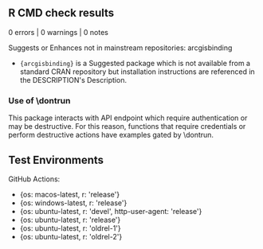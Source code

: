 ## R CMD check results

0 errors | 0 warnings | 0 notes

Suggests or Enhances not in mainstream repositories:
  arcgisbinding

- `{arcgisbinding}` is a Suggested package which is not available from a standard CRAN
repository but installation instructions are referenced in the DESCRIPTION's Description.

### Use of \dontrun

This package interacts with API endpoint which require authentication or may be destructive. 
For this reason, functions that require credentials or perform destructive actions have examples gated by \dontrun.

## Test Environments 

GitHub Actions: 

- {os: macos-latest,   r: 'release'}
- {os: windows-latest, r: 'release'}
- {os: ubuntu-latest,   r: 'devel', http-user-agent: 'release'}
- {os: ubuntu-latest,   r: 'release'}
- {os: ubuntu-latest,   r: 'oldrel-1'}
- {os: ubuntu-latest,   r: 'oldrel-2'}

